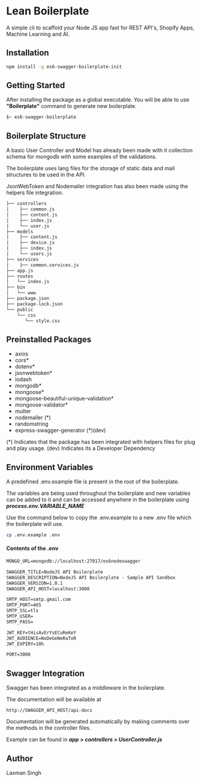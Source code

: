 # Lean Boilerplate

A simple cli to scaffold your Node JS app fast for REST API's, Shopify Apps, Machine Learning and AI. 

## Installation 

```bash
npm install -g es6-swagger-boilerplate-init
```

## Getting Started

After installing the package as a global executable. You will be able to use **"Boilerplate"** command to generate new boilerplate.

```bash
$~ es6-swagger-boilerplate
```

## Boilerplate Structure

A basic User Controller and Model has already been made with it collection schema for mongodb with some examples of the validations.

The boilerplate uses lang files for the storage of static data and mail structures to be used in the API.

JsonWebToken and Nodemailer integration has also been made using the helpers file integration.

```bash
├── controllers
|    ├── common.js
|    ├── content.js
|    ├── index.js
|    └── user.js
├── models
|    ├── content.js
|    ├── device.js
|    ├── index.js
|    └── users.js
├── services
|    ├── common.services.js
├── app.js
├── routes
│   └── index.js
├── bin
│   └── www
├── package.json
├── package-lock.json
└── public
    └── css
       └── style.css

```

## Preinstalled Packages

- axios
- cors*
- dotenv*
- jsonwebtoken*
- lodash
- mongodb*
- mongoose*
- mongoose-beautiful-unique-validation*
- mongoose-validator*
- multer
- nodemailer (*)
- randomstring
- express-swagger-generator (*)(dev)

(*) Indicates that the package has been integrated with helpers files for plug and play usage. 
(dev) Indicates its a Developer Dependency

## Environment Variables

A predefined .env.example file is present in the root of the boilerplate. 

The variables are being used throughout the boilerplate and new variables can be added to it and can be accessed anywhere in the boilerplate using **_process.env.VARIABLE_NAME_**

Use the command below to copy the .env.example to a new .env file which the boilerplate will use.

```bash
cp .env.example .env
```

#### Contents of the .env

```txt
MONGO_URL=mongodb://localhost:27017/es6nodeswagger

SWAGGER_TITLE=NodeJS API Boilerplate
SWAGGER_DESCRIPTION=NodeJS API Boilerplate - Sample API Sandbox
SWAGGER_VERSION=1.0.1
SWAGGER_API_HOST=localhost:3000

SMTP_HOST=smtp.gmail.com
SMTP_PORT=465
SMTP_SSL=tls
SMTP_USER=
SMTP_PASS=

JWT_KEY=tHisAvErYsECuReKeY
JWT_AUDIENCE=NoDeGeNeRaToR
JWT_EXPIRY=10h

PORT=3000
```

## Swagger Integration

Swagger has been integrated as a middleware in the boilerplate. 

The documentation will be available at 

```
http://SWAGGER_API_HOST/api-docs
```

Documentation will be generated automatically by making comments over the methods in the controller files.

Example can be found in **_app > controllers > UserController.js_**

## Author 

Laxman Singh